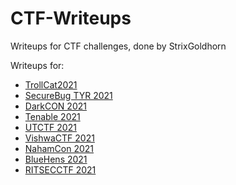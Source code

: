 # CTF-Writeups
Writeups for CTF challenges, done by StrixGoldhorn

Writeups for:
- [TrollCat2021](/TrollCat2021)
- [SecureBug TYR 2021](/SecureBugTYR2021)
- [DarkCON 2021](/DarkCON2021)
- [Tenable 2021](/Tenable2021)
- [UTCTF 2021](/UTCTF2021)
- [VishwaCTF 2021](/VishwaCTF%202021)
- [NahamCon 2021](/NahamCon%202021)
- [BlueHens 2021](/BlueHens%202021)
- [RITSECCTF 2021](/RITSECCTF%202021)
